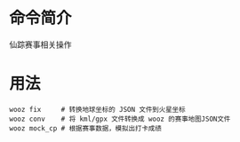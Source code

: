 # 命令简介 

仙踪赛事相关操作


用法
=======

```
wooz fix     # 转换地球坐标的 JSON 文件到火星坐标
wooz conv    # 将 kml/gpx 文件转换成 wooz 的赛事地图JSON文件
wooz mock_cp # 根据赛事数据，模拟出打卡成绩
```